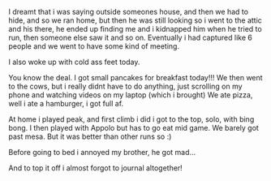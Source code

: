 I dreamt that i was saying outside someones house, and then we had to hide, and so we ran home, but then he was still looking so i went to the attic and his there, he ended up finding me and i kidnapped him when he tried to run, then someone else saw it and so on. Eventually i had captured like 6 people and we went to have some kind of meeting.

I also woke up with cold ass feet today.

You know the deal.
I got small pancakes for breakfast today!!!
We then went to the cows, but i really didnt have to do anything, just scrolling on my phone and watching videos on my laptop (which i brought)
We ate pizza, well i ate a hamburger, i got full af.

At home i played peak, and first climb i did i got to the top, solo, with bing bong. I then played with Appolo but has to go eat mid game. We barely got past mesa. But it was better than other runs so :)

Before going to bed i annoyed my brother, he got mad...

And to top it off i almost forgot to journal altogether!